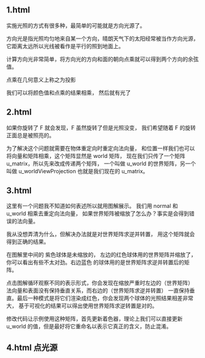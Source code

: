 ## 1.html
实施光照的方式有很多种，最简单的可能就是方向光源了。

方向光是指光照均匀地来自某一个方向，晴朗天气下的太阳经常被当作方向光源， 它距离太远所以光线被看作是平行的照到地面上。

计算方向光非常简单，将方向光的方向和面的朝向点乘就可以得到两个方向的余弦值。

点乘在几何意义上称之为投影

我们可以将颜色值和点乘的结果相乘， 然后就有光了


## 2.html

如果你旋转了 F 就会发现，F 虽然旋转了但是光照没变， 我们希望随着 F 的旋转正面总是被照亮的。

为了解决这个问题就需要在物体重定向时重定向法向量， 和位置一样我们也可以将向量和矩阵相乘，这个矩阵显然是 world 矩阵， 现在我们只传了一个矩阵 u_matrix，所以先来改成传递两个矩阵， 一个叫做 u_world 的世界矩阵，另一个叫做 u_worldViewProjection 也就是我们现在的 u_matrix。


## 3.html

这里有一个问题我不知道如何表述所以就用图解展示。 我们用 normal 和 u_world 相乘去重定向法向量， 如果世界矩阵被缩放了怎么办？事实是会得到错误的法向量。

我从没想弄清为什么，但解决办法就是对世界矩阵求逆并转置， 用这个矩阵就会得到正确的结果。

在图解里中间的 紫色球体是未缩放的， 左边的红色球体用的世界矩阵并缩放了， 你可以看出有些不太对劲。右边蓝色 的球体用的是世界矩阵求逆并转置后的矩阵。

点击图解循环观察不同的表示形式，你会发现在缩放严重时左边的（世界矩阵） 法向量和表面没有保持垂直关系，而右边的（世界矩阵求逆并转置） 一直保持垂直。最后一种模式是将它们渲染成红色，你会发现两个球体的光照结果相差非常大， 基于可视化的结果可以得出使用世界矩阵求逆转置是对的。

修改代码让示例使用这种矩阵，首先更新着色器，理论上我们可以直接更新 u_world 的值，但是最好将它重命名以表示它真正的含义，防止混淆。


## 4.html 点光源

